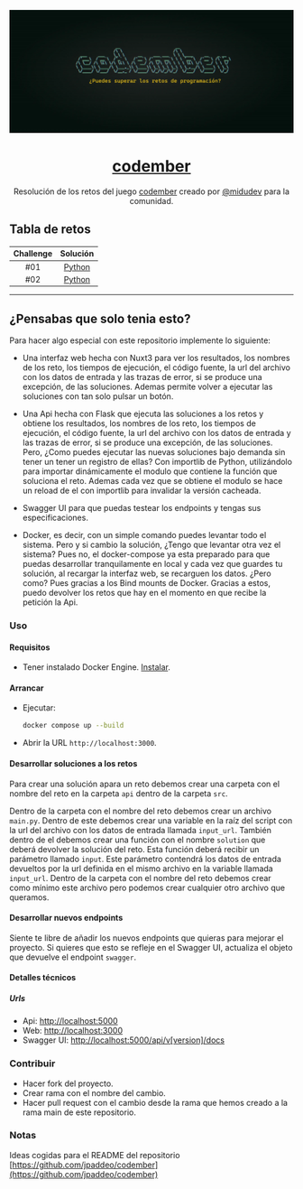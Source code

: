 <div align="center">

![Codember](./images/codember.webp)

# [codember](https://codember.dev)

Resolución de los retos del juego [codember](https://codember.dev/) creado por [@midudev](https://github.com/midudev/) para la comunidad.

</div>

## Tabla de retos

| Challenge |                                   Solución                                   |
| :-------: | :--------------------------------------------------------------------------: |
|    #01    | [Python](reto1/main.py)                                                      |
|    #02    | [Python](reto2/main.py)                                                      |

<hr/>

## ¿Pensabas que solo tenia esto?

Para hacer algo especial con este repositorio implemente lo siguiente:

+ Una interfaz web hecha con Nuxt3 para ver los resultados, los nombres de los reto, los tiempos de ejecución, el código fuente, la url del archivo con los datos de entrada y las trazas de error, si se produce una excepción, de las soluciones. Ademas permite volver a ejecutar las soluciones con tan solo pulsar un botón.

+ Una Api hecha con Flask que ejecuta las soluciones a los retos y obtiene los resultados, los nombres de los reto, los tiempos de ejecución, el código fuente, la url del archivo con los datos de entrada y las trazas de error, si se produce una excepción, de las soluciones. Pero, ¿Como puedes ejecutar las nuevas soluciones bajo demanda sin tener un tener un registro de ellas? Con importlib de Python, utilizándolo para importar dinámicamente el modulo que contiene la función que soluciona el reto. Ademas cada vez que se obtiene el modulo se hace un reload de el con importlib para invalidar la versión cacheada.

+ Swagger UI para que puedas testear los endpoints y tengas sus especificaciones.

+ Docker, es decir, con un simple comando puedes levantar todo el sistema. Pero y si cambio la solución, ¿Tengo que levantar otra vez el sistema? Pues no, el docker-compose ya esta preparado para que puedas desarrollar tranquilamente en local y cada vez que guardes tu solución, al recargar la interfaz web, se recarguen los datos. ¿Pero como? Pues gracias a los Bind mounts de Docker. Gracias a estos, puedo devolver los retos que hay en el momento en que recibe la petición la Api.

### Uso

#### Requisitos

+ Tener instalado Docker Engine. [Instalar](https://docs.docker.com/engine/).

#### Arrancar

+ Ejecutar:

    ```bash
    docker compose up --build
    ```

+ Abrir la URL `http://localhost:3000`.

#### Desarrollar soluciones a los retos

Para crear una solución apara un reto debemos crear una carpeta con el nombre del reto en la carpeta `api` dentro de la carpeta `src`.

Dentro de la carpeta con el nombre del reto debemos crear un archivo `main.py`. Dentro de este debemos crear una variable en la raíz del script con la url del archivo con los datos de entrada llamada `input_url`. También dentro de el debemos crear una función con el nombre `solution` que deberá devolver la solución del reto. Esta función deberá recibir un parámetro llamado `input`. Este parámetro contendrá los datos de entrada devueltos por la url definida en el mismo archivo en la variable llamada `input_url`. Dentro de la carpeta con el nombre del reto debemos crear como mínimo este archivo pero podemos crear cualquier otro archivo que queramos.

#### Desarrollar nuevos endpoints

Siente te libre de añadir los nuevos endpoints que quieras para mejorar el proyecto. Si quieres que esto se refleje en el Swagger UI, actualiza el objeto que devuelve el endpoint `swagger`.

#### Detalles técnicos

##### Urls

+ Api: <http://localhost:5000>
+ Web: <http://localhost:3000>
+ Swagger UI: <http://localhost:5000/api/v[version]/docs>

### Contribuir

+ Hacer fork del proyecto.
+ Crear rama con el nombre del cambio.
+ Hacer pull request con el cambio desde la rama que hemos creado a la rama main de este repositorio.

### Notas

Ideas cogidas para el README del repositorio [https://github.com/jpaddeo/codember](https://github.com/jpaddeo/codember)
